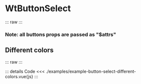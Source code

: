 <script setup>
import Docs from './wt-button-select-docs.vue';
import ExampleButtonSelectDifferentColors from './examples/example-button-select-different-colors.vue';
</script>

# WtButtonSelect

::: raw
<Docs />
:::
### Note: all buttons props are passed as "$attrs"

## Different colors
::: raw
<ExampleButtonSelectDifferentColors />
:::

::: details Code
<<< ./examples/example-button-select-different-colors.vue{js}
:::

